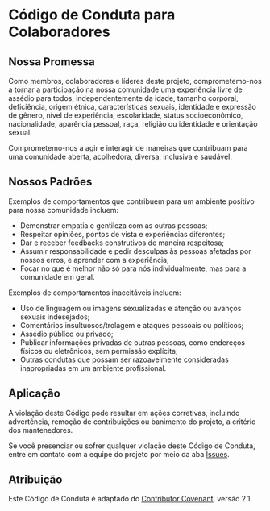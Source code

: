 # Código de Conduta para Colaboradores

## Nossa Promessa

Como membros, colaboradores e líderes deste projeto, comprometemo-nos a tornar a participação na nossa comunidade uma experiência livre de assédio para todos, independentemente da idade, tamanho corporal, deficiência, origem étnica, características sexuais, identidade e expressão de gênero, nível de experiência, escolaridade, status socioeconômico, nacionalidade, aparência pessoal, raça, religião ou identidade e orientação sexual.

Comprometemo-nos a agir e interagir de maneiras que contribuam para uma comunidade aberta, acolhedora, diversa, inclusiva e saudável.

## Nossos Padrões

Exemplos de comportamentos que contribuem para um ambiente positivo para nossa comunidade incluem:

- Demonstrar empatia e gentileza com as outras pessoas;
- Respeitar opiniões, pontos de vista e experiências diferentes;
- Dar e receber feedbacks construtivos de maneira respeitosa;
- Assumir responsabilidade e pedir desculpas às pessoas afetadas por nossos erros, e aprender com a experiência;
- Focar no que é melhor não só para nós individualmente, mas para a comunidade em geral.

Exemplos de comportamentos inaceitáveis incluem:

- Uso de linguagem ou imagens sexualizadas e atenção ou avanços sexuais indesejados;
- Comentários insultuosos/trolagem e ataques pessoais ou políticos;
- Assédio público ou privado;
- Publicar informações privadas de outras pessoas, como endereços físicos ou eletrônicos, sem permissão explícita;
- Outras condutas que possam ser razoavelmente consideradas inapropriadas em um ambiente profissional.

## Aplicação

A violação deste Código pode resultar em ações corretivas, incluindo advertência, remoção de contribuições ou banimento do projeto, a critério dos mantenedores.

Se você presenciar ou sofrer qualquer violação deste Código de Conduta, entre em contato com a equipe do projeto por meio da aba [Issues](https://github.com/iffgit/introducao-comunidade/issues).

## Atribuição

Este Código de Conduta é adaptado do [Contributor Covenant](https://www.contributor-covenant.org/), versão 2.1.
